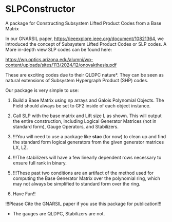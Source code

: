# SLPConstructor
A package for Constructing Subsystem Lifted Product Codes from a Base Matrix

In our GNARSIL paper,  https://ieeexplore.ieee.org/document/10821364, we introduced the concept of Subsystem Lifted Product Codes or SLP codes. A More in-depth view SLP codes can be found here:

https://wp.optics.arizona.edu/alumni/wp-content/uploads/sites/113/2024/12/onovakthesis.pdf

These are exciting codes due to their QLDPC nature*. They can be seen as natural extensions of Subsystem Hypergraph Product (SHP) codes.

Our package is very simple to use:

  1. Build a Base Matrix using np arrays and Galois Polynomial Objects. The Field should always be set to GF2 inside of each object instance.

  2. Call SLP with the base matrix and Lift size L as shown. This will output the entire construction, including  Logical Generator Matrices (not in standard form), Gauge Operators, and Stabilizers.
     
  4. !!!You will need to use a package like **stac** (for now) to clean up and find the standard form logical generators from the given generator matrices LX, LZ. 
     
  6. !!!The stabilizers will have a few linearly dependent rows necessary to ensure full rank in binary.
  7. !!!These past two conditions are an artifact of the method used for computing the Base Generator Matrix over the polynomial ring, which may not always be simplified to standard form over the ring.

  8. Have Fun!!

!!!Please Cite the GNARSIL paper if you use this package for publication!!!

* The gauges are QLDPC, Stabilizers are not.
